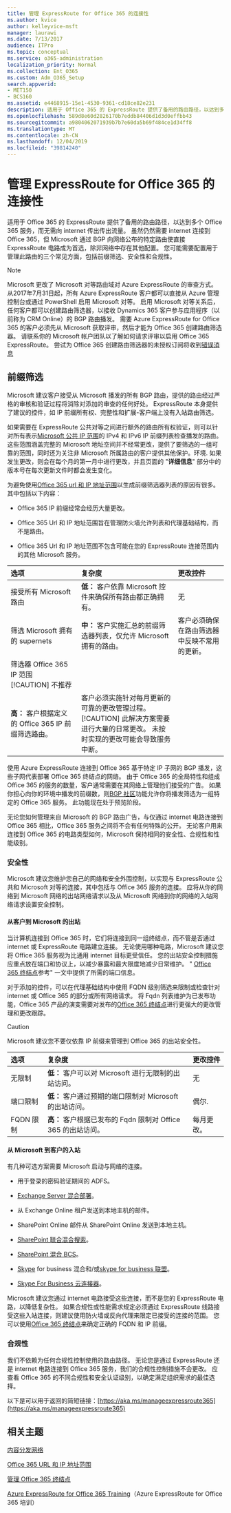 ```yaml
---
title: 管理 ExpressRoute for Office 365 的连接性
ms.author: kvice
author: kelleyvice-msft
manager: laurawi
ms.date: 7/13/2017
audience: ITPro
ms.topic: conceptual
ms.service: o365-administration
localization_priority: Normal
ms.collection: Ent_O365
ms.custom: Adm_O365_Setup
search.appverid:
- MET150
- BCS160
ms.assetid: e4468915-15e1-4530-9361-cd18ce82e231
description: 适用于 Office 365 的 ExpressRoute 提供了备用的路由路径，以达到多个 Office 365 服务，而无需向 internet 传出传出流量。 虽然仍然需要 internet 连接到 Office 365，但 Microsoft 通过 BGP 向网络公布的特定路由使直接 ExpressRoute 电路成为首选，除非网络中存在其他配置。 您可能需要配置用于管理此路由的三个常见方面，包括前缀筛选、安全性和合规性。
ms.openlocfilehash: 589d8e60d2826170b7eddb84406d1d3d0effbb43
ms.sourcegitcommit: a9804062071939b7b7e60da5b69f484ce1d34ff8
ms.translationtype: MT
ms.contentlocale: zh-CN
ms.lasthandoff: 12/04/2019
ms.locfileid: "39814240"
---
```

# <a name="managing-expressroute-for-office-365-connectivity"></a>管理 ExpressRoute for Office 365 的连接性

适用于 Office 365 的 ExpressRoute 提供了备用的路由路径，以达到多个 Office 365 服务，而无需向 internet 传出传出流量。 虽然仍然需要 internet 连接到 Office 365，但 Microsoft 通过 BGP 向网络公布的特定路由使直接 ExpressRoute 电路成为首选，除非网络中存在其他配置。 您可能需要配置用于管理此路由的三个常见方面，包括前缀筛选、安全性和合规性。
  
> [!NOTE]
> Microsoft 更改了 Microsoft 对等路由域对 Azure ExpressRoute 的审查方式。 从2017年7月31日起，所有 Azure ExpressRoute 客户都可以直接从 Azure 管理控制台或通过 PowerShell 启用 Microsoft 对等。 启用 Microsoft 对等关系后，任何客户都可以创建路由筛选器，以接收 Dynamics 365 客户参与应用程序（以前称为 CRM Online）的 BGP 路由播发。 需要 Azure ExpressRoute for Office 365 的客户必须先从 Microsoft 获取评审，然后才能为 Office 365 创建路由筛选器。 请联系你的 Microsoft 帐户团队以了解如何请求评审以启用 Office 365 ExpressRoute。 尝试为 Office 365 创建路由筛选器的未授权订阅将收到[错误消息](https://support.microsoft.com/kb/3181709)
  
## <a name="prefix-filtering"></a>前缀筛选

Microsoft 建议客户接受从 Microsoft 播发的所有 BGP 路由，提供的路由经过严格的审核和验证过程将消除对添加的审查的任何好处。 ExpressRoute 本身提供了建议的控件，如 IP 前缀所有权、完整性和扩展-客户端上没有入站路由筛选。
  
如果需要在 ExpressRoute 公共对等之间进行额外的路由所有权验证，则可以针对所有表示[Microsoft 公共 IP 范围](https://www.microsoft.com/download/details.aspx?id=53602)的 IPv4 和 IPv6 IP 前缀列表检查播发的路由。 这些范围涵盖完整的 Microsoft 地址空间并不经常更改，提供了要筛选的一组可靠的范围，同时还为关注非 Microsoft 所属路由的客户提供其他保护。环境. 如果发生更改，则会在每个月的第一月中进行更改，并且页面的 "**详细信息**" 部分中的版本号在每次更新文件时都会发生变化。
  
为避免使用[Office 365 url 和 IP 地址范围](https://aka.ms/o365endpoints)以生成前缀筛选器列表的原因有很多。 其中包括以下内容：
  
- Office 365 IP 前缀经常会经历大量更改。

- Office 365 Url 和 IP 地址范围旨在管理防火墙允许列表和代理基础结构，而不是路由。

- Office 365 Url 和 IP 地址范围不包含可能在您的 ExpressRoute 连接范围内的其他 Microsoft 服务。

|**选项**|**复杂度**|**更改控件**|
|:-----|:-----|:-----|
|接受所有 Microsoft 路由  <br/> |**低：** 客户依靠 Microsoft 控件来确保所有路由都正确拥有。  <br/> |无  <br/> |
|筛选 Microsoft 拥有的 supernets  <br/> |**中：** 客户实施汇总的前缀筛选器列表，仅允许 Microsoft 拥有的路由。  <br/> |客户必须确保在路由筛选器中反映不常用的更新。  <br/> |
|筛选器 Office 365 IP 范围  <br/> [!CAUTION] 不推荐
|**高：** 客户根据定义的 Office 365 IP 前缀筛选路由。  <br/> |客户必须实施针对每月更新的可靠的更改管理过程。  <br/> [!CAUTION] 此解决方案需要进行大量的日常更改。 未按时实现的更改可能会导致服务中断。   |

使用 Azure ExpressRoute 连接到 Office 365 基于特定 IP 子网的 BGP 播发，这些子网代表部署 Office 365 终结点的网络。 由于 Office 365 的全局特性和组成 Office 365 的服务的数量，客户通常需要在其网络上管理他们接受的广告。 如果你担心向你的环境中播发的前缀数，则[BGP 社区](https://support.office.com/article/Using-BGP-communities-in-ExpressRoute-for-Office-365-scenarios-preview-9ac4d7d4-d9f8-40a8-8c78-2a6d7fe96099)功能允许你将播发筛选为一组特定的 Office 365 服务。 此功能现在处于预览阶段。
  
无论您如何管理来自 Microsoft 的 BGP 路由广告，与仅通过 internet 电路连接到 Office 365 相比，Office 365 服务之间将不会有任何特殊的公开。 无论客户用来连接到 Office 365 的电路类型如何，Microsoft 保持相同的安全性、合规性和性能级别。
  
### <a name="security"></a>安全性

Microsoft 建议您维护您自己的网络和安全外围控制，以实现与 ExpressRoute 公共和 Microsoft 对等的连接，其中包括与 Office 365 服务的连接。 应将从你的网络到 Microsoft 网络的出站网络请求以及从 Microsoft 网络到你的网络的入站网络请求设置安全控制。
  
#### <a name="outbound-from-customer-to-microsoft"></a>从客户到 Microsoft 的出站
  
当计算机连接到 Office 365 时，它们将连接到同一组终结点，而不管是否通过 internet 或 ExpressRoute 电路建立连接。 无论使用哪种电路，Microsoft 建议您将 Office 365 服务视为比通用 internet 目标更受信任。 您的出站安全控制措施应重点放在端口和协议上，以减少暴露和最大限度地减少日常维护。 " [Office 365 终结点](https://aka.ms/o365endpoints)参考" 一文中提供了所需的端口信息。
  
对于添加的控件，可以在代理基础结构中使用 FQDN 级别筛选来限制或检查针对 internet 或 Office 365 的部分或所有网络请求。 将 Fqdn 列表维护为已发布功能，Office 365 产品的演变需要对发布的[Office 365 终结点](https://aka.ms/o365endpoints)进行更强大的更改管理和更改跟踪。
  
> [!CAUTION]
> Microsoft 建议您不要仅依靠 IP 前缀来管理到 Office 365 的出站安全性。

|**选项**|**复杂度**|**更改控件**|
|:-----|:-----|:-----|
|无限制  <br/> |**低：** 客户可以对 Microsoft 进行无限制的出站访问。  <br/> |无  <br/> |
|端口限制  <br/> |**低：** 客户通过预期的端口限制对 Microsoft 的出站访问。  <br/> |偶尔.  <br/> |
|FQDN 限制  <br/> |**高：** 客户根据已发布的 Fqdn 限制对 Office 365 的出站访问。  <br/> |每月更改。  <br/> |

#### <a name="inbound-from-microsoft-to-customer"></a>从 Microsoft 到客户的入站
  
有几种可选方案需要 Microsoft 启动与网络的连接。
  
- 用于登录的密码验证期间的 ADFS。

- [Exchange Server 混合部署](https://technet.microsoft.com/library/jj200581%28v=exchg.150%29.aspx)。

- 从 Exchange Online 租户发送到本地主机的邮件。

- SharePoint Online 邮件从 SharePoint Online 发送到本地主机。

- [SharePoint 联合混合搜索](https://technet.microsoft.com/library/dn197174.aspx)。

- [SharePoint 混合 BCS](https://technet.microsoft.com/library/dn197239.aspx )。

- [Skype](https://technet.microsoft.com/library/jj205403.aspx) for business 混合和/或[skype for business 联盟](https://technet.microsoft.com/library/skype-for-business-online-federation-and-public-im-conectivity.aspx)。

- [Skype For Business 云连接器](https://technet.microsoft.com/library/mt605227.aspx )。

Microsoft 建议您通过 internet 电路接受这些连接，而不是您的 ExpressRoute 电路，以降低复杂性。 如果合规性或性能需求规定必须通过 ExpressRoute 线路接受这些入站连接，则建议使用防火墙或反向代理来限定已接受的连接的范围。 您可以使用[Office 365 终结点](https://aka.ms/o365endpoints)来确定正确的 FQDN 和 IP 前缀。
  
### <a name="compliance"></a>合规性

我们不依赖为任何合规性控制使用的路由路径。 无论您是通过 ExpressRoute 还是 internet 电路连接到 Office 365 服务，我们的合规性控制措施不会更改。 应查看 Office 365 的不同合规性和安全认证级别，以确定满足组织需求的最佳选择。
  
以下是可以用于返回的简短链接：[https://aka.ms/manageexpressroute365](https://aka.ms/manageexpressroute365)
  
## <a name="related-topics"></a>相关主题

[内容分发网络](content-delivery-networks.md)
  
[Office 365 URL 和 IP 地址范围](https://support.office.com/article/8548a211-3fe7-47cb-abb1-355ea5aa88a2)
  
[管理 Office 365 终结点](https://support.office.com/article/99cab9d4-ef59-4207-9f2b-3728eb46bf9a)
  
[Azure ExpressRoute for Office 365 Training](https://channel9.msdn.com/series/aer)（Azure ExpressRoute for Office 365 培训）
